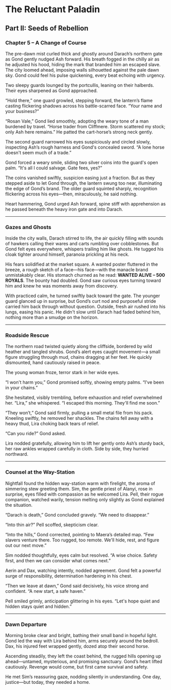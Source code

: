 # The Reluctant Paladin

## Part II: Seeds of Rebellion

### Chapter 5 – A Change of Course

The pre-dawn mist curled thick and ghostly around Darach’s northern gate as Gond gently nudged Ash forward. His breath fogged in the chilly air as he adjusted his hood, hiding the mark that branded him an escaped slave. The city loomed ahead, imposing walls silhouetted against the pale dawn sky. Gond could feel his pulse quickening, every beat echoing with urgency.

Two sleepy guards lounged by the portcullis, leaning on their halberds. Their eyes sharpened as Gond approached.

“Hold there,” one guard growled, stepping forward, the lantern’s flame casting flickering shadows across his battle-scarred face. “Your name and your business?”

“Rosan Vale,” Gond lied smoothly, adopting the weary tone of a man burdened by travel. “Horse trader from Cliffmere. Storm scattered my stock; only Ash here remains.” He patted the cart-horse’s strong neck gently.

The second guard narrowed his eyes suspiciously and circled slowly, inspecting Ash’s rough harness and Gond's concealed sword. “A lone horse doesn't seem much of a trade.”

Gond forced a weary smile, sliding two silver coins into the guard's open palm. “It's all I could salvage. Gate fees, yes?”

The coins vanished swiftly, suspicion easing just a fraction. But as they stepped aside to let Gond through, the lantern swung too near, illuminating the edge of Gond’s brand. The older guard squinted sharply, recognition flickering across his eyes—then, miraculously, he said nothing.

Heart hammering, Gond urged Ash forward, spine stiff with apprehension as he passed beneath the heavy iron gate and into Darach.

---

### Gazes and Ghosts

Inside the city walls, Darach stirred to life, the air quickly filling with sounds of hawkers calling their wares and carts rumbling over cobblestones. But Gond felt eyes everywhere, whispers trailing him like ghosts. He tugged his cloak tighter around himself, paranoia prickling at his neck.

His fears solidified at the market square. A wanted poster fluttered in the breeze, a rough sketch of a face—his face—with the manacle brand unmistakably clear. His stomach churned as he read: **WANTED ALIVE – 500 ROYALS**. The bounty had doubled. Gond saw curious eyes turning toward him and knew he was moments away from discovery.

With practiced calm, he turned swiftly back toward the gate. The younger guard glanced up in surprise, but Gond’s curt nod and purposeful stride carried him back through without question. Outside, fresh air rushed into his lungs, easing his panic. He didn't slow until Darach had faded behind him, nothing more than a smudge on the horizon.

---

### Roadside Rescue

The northern road twisted quietly along the cliffside, bordered by wild heather and tangled shrubs. Gond’s alert eyes caught movement—a small figure struggling through mud, chains dragging at her feet. He quickly dismounted, hand cautiously raised in peace.

The young woman froze, terror stark in her wide eyes.

“I won't harm you,” Gond promised softly, showing empty palms. “I've been in your chains.”

She hesitated, visibly trembling, before exhaustion and relief overwhelmed her. “Lira,” she whispered. “I escaped this morning. They'll find me soon.”

“They won’t,” Gond said firmly, pulling a small metal file from his pack. Kneeling swiftly, he removed her shackles. The chains fell away with a heavy thud, Lira choking back tears of relief.

“Can you ride?” Gond asked.

Lira nodded gratefully, allowing him to lift her gently onto Ash’s sturdy back, her raw ankles wrapped carefully in cloth. Side by side, they hurried northward.

---

### Counsel at the Way-Station

Nightfall found the hidden way-station warm with firelight, the aroma of simmering stew greeting them. Sim, the gentle priest of Alanyi, rose in surprise, eyes filled with compassion as he welcomed Lira. Pell, their rogue companion, watched warily, tension melting only slightly as Gond explained the situation.

“Darach is death,” Gond concluded gravely. “We need to disappear.”

“Into thin air?” Pell scoffed, skepticism clear.

“Into the hills,” Gond corrected, pointing to Maera’s detailed map. “Few slavers venture there. Too rugged, too remote. We'll hide, rest, and figure out our next move.”

Sim nodded thoughtfully, eyes calm but resolved. “A wise choice. Safety first, and then we can consider what comes next.”

Aerin and Dax, watching intently, nodded agreement. Gond felt a powerful surge of responsibility, determination hardening in his chest.

“Then we leave at dawn,” Gond said decisively, his voice strong and confident. “A new start, a safe haven.”

Pell smiled grimly, anticipation glittering in his eyes. “Let's hope quiet and hidden stays quiet and hidden.”

---

### Dawn Departure

Morning broke clear and bright, bathing their small band in hopeful light. Gond led the way with Lira behind him, arms securely around the bedroll. Dax, his injured feet wrapped gently, dozed atop their second horse.

Ascending steadily, they left the coast behind, the rugged hills opening up ahead—untamed, mysterious, and promising sanctuary. Gond’s heart lifted cautiously. Revenge would come, but first came survival and safety.

He met Sim’s reassuring gaze, nodding silently in understanding. One day, justice—but today, they needed a home.
